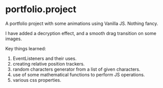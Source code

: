 # portfolio.project
A portfolio project with some animations using Vanilla JS. Nothing fancy.

I have added a decryption effect, and a smooth drag transition on some images. 

Key things learned: 
  1) EventListeners and their uses.
  2) creating relative position trackers.
  3) random characters generator from a list of given characters.
  4) use of some mathematical functions to perform JS operations.
  5) various css properties. 
